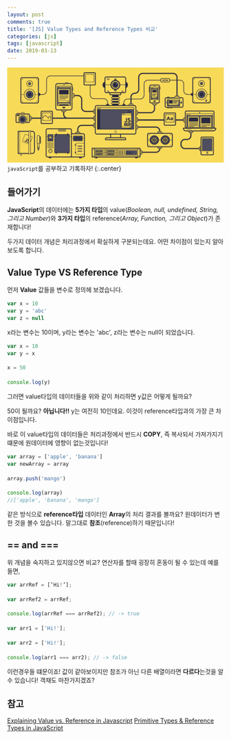 ```yaml
---
layout: post
comments: true
title: '[JS] Value Types and Reference Types 비교'
categories: [js]
tags: [javascript]
date: 2019-03-13
---
```


![headerimg](/assets/img/subcate/javascript.gif)
`javaScript`를 공부하고 기록하자!
{:.center}

## 들어가기

**JavaScript**의 데이터에는 **5가지 타입**의 value(_Boolean, null, undefined, String, 그리고 Number_)와
**3가지 타입**의 reference(_Array, Function, 그리고 Object_)가 존재합니다!

두가지 데이터 개념은 처리과정에서 확실하게 구분되는데요. 어떤 차이점이 있는지 알아보도록 합니다.

## Value Type VS Reference Type

먼저 **Value** 값들을 변수로 정의헤 보겠습니다.

```javascript
var x = 10
var y = 'abc'
var z = null
```

x라는 변수는 10이며, y라는 변수는 'abc', z라는 변수는 null이 되었습니다.

```javascript
var x = 10
var y = x

x = 50

console.log(y)
```

그러면 value타입의 데이터들을 위와 같이 처리하면 y값은 어떻게 될까요?

50이 될까요? **아닙니다!!** y는 여전히 10인데요.
이것이 reference타입과의 가장 큰 차이점입니다.

바로 이 value타입의 데이터들은 처리과정에서 반드시 **COPY**, 즉 복사되서 가져가지기 떄문에 원데이터에 영향이 없는것입니다!

```javascript
var array = ['apple', 'banana']
var newArray = array

array.push('mango')

console.log(array)
//['apple', 'banana', 'mango']
```

같은 방식으로 **reference타입** 데이터인 **Array**의 처리 결과를 볼까요?
원데이터가 변한 것을 볼수 있습니다. 말그대로 **참조**(reference)하기 때문입니다!

## == and ===

위 개념을 숙지하고 있지않으면 비교? 연산자를 할때 굉장히 혼동이 될 수 있는데 예를들면,

```javascript
var arrRef = [’Hi!’];

var arrRef2 = arrRef;

console.log(arrRef === arrRef2); // -> true

var arr1 = ['Hi!'];

var arr2 = ['Hi!'];

console.log(arr1 === arr2); // -> false
```

이런경우들 떄문이죠! 값이 같아보이지만 참조가 아닌 다른 배열이라면 **다르다**는것을 알 수 있습니다! 객채도 마찬가지겠죠?

## 참고

[Explaining Value vs. Reference in Javascript](https://codeburst.io/explaining-value-vs-reference-in-javascript-647a975e12a0)
[Primitive Types & Reference Types in JavaScript](https://gist.github.com/branneman/7fb06d8a74d7e6d4cbcf75c50fec599c)
